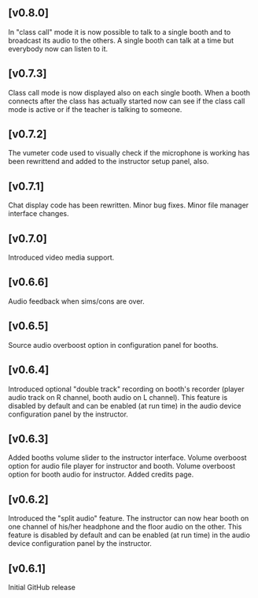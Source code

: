 ## [v0.8.0]
In "class call" mode it is now possible to talk to a single booth and to broadcast its audio to the others. A single booth can talk at a time but everybody now can listen to it.

## [v0.7.3]
Class call mode is now displayed also on each single booth. 
When a booth connects after the class has actually started now can see if the class call mode is active or if the teacher is talking to someone.

## [v0.7.2]
The vumeter code used to visually check if the microphone is working has been rewrittend and added to the instructor setup panel, also.

## [v0.7.1]
Chat display code has been rewritten.
Minor bug fixes.
Minor file manager interface changes.

## [v0.7.0]
Introduced video media support.

## [v0.6.6]
Audio feedback when sims/cons are over.

## [v0.6.5]
Source audio overboost option in configuration panel for booths.

## [v0.6.4]
Introduced optional "double track" recording on booth's recorder (player audio track on R channel, booth audio on L channel). This feature is disabled by default and can be enabled (at run time) in the audio device configuration panel by the instructor.

## [v0.6.3]
Added booths volume slider to the instructor interface.
Volume overboost option for audio file player for instructor and booth.
Volume overboost option for booth audio for instructor.
Added credits page.

## [v0.6.2]
Introduced the "split audio" feature. The instructor can now hear booth on one channel of his/her headphone and the floor audio on the other. This feature is disabled by default and can be enabled (at run time) in the audio device configuration panel by the instructor.

## [v0.6.1]
Initial GitHub release
